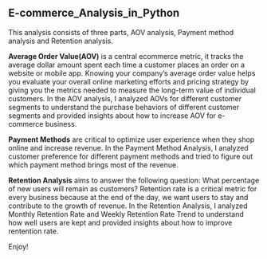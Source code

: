 ## E-commerce_Analysis_in_Python

This analysis consists of three parts, AOV analysis, Payment method analysis and Retention analysis.

**Average Order Value(AOV)** is a central ecommerce metric, it tracks the average dollar amount spent each time a customer places an order on a website or mobile app.
Knowing your company’s average order value helps you evaluate your overall online marketing efforts and pricing strategy by giving you the metrics needed to measure the long-term value of individual customers.
In the AOV analysis, I analyzed AOVs for different customer segments to understand the purchase behaviors of different customer segments and provided insights about how to increase AOV for e-commerce business.

**Payment Methods** are critical to optimize user experience when they shop online and increase revenue. In the Payment Method Analysis, I analyzed customer preference for different payment methods and tried to figure out which payment method brings most of the revenue.

**Retention Analysis** aims to answer the following question: What percentage of new users will remain as customers? Retention rate is a critical metric for every business because at the end of the day, we want users to stay and contribute to the growth of revenue.
In the Retention Analysis, I analyzed Monthly Retention Rate and Weekly Retention Rate Trend to understand how well users are kept and provided insights about how to improve rentention rate.

Enjoy!
